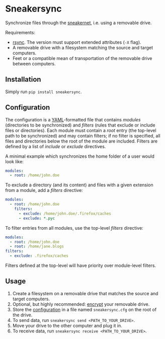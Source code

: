# Sneakersync

Synchronize files through the [sneakernet](https://en.wikipedia.org/wiki/Sneakernet), i.e. using a removable drive.

Requirements:

* [rsync](https://rsync.samba.org/). The version must support extended attributes (`-X` flag).
* A removable drive with a filesystem matching the source and target computers.
* Feet or a compatible mean of transportation of the removable drive between computers.

## Installation

Simply run `pip install sneakersync`.

## Configuration

The configuration is a [YAML](https://en.wikipedia.org/wiki/YAML)-formatted file that contains *modules* (directories to be synchronized) and *filters* (rules that exclude or include files or directories). Each module must contain a *root* entry (the top-level path to be synchronized) and may contain filters; if no filter is specified, all files and directories below the root of the module are included. Filters are defined by a list of *include* or *exclude* directives.

A minimal example which synchronizes the home folder of a user would look like:
```yaml
modules:
  - root: /home/john.doe
```

To exclude a directory (and its content) and files with a given extension from a module, add a *filters* directive:
```yaml
modules:
  - root: /home/john.doe
    filters:
      - exclude: /home/john.doe/.firefox/caches
      - exclude: *.pyc
```

To filter entries from all modules, use the top-level *filters* directive:
```yaml
modules:
  - root: /home/john.doe
  - root: /home/jane.blogs
filters:
  - exclude: .firefox/caches
```

Filters defined at the top-level will have priority over module-level filters.

## Usage

1. Create a filesystem on a removable drive that matches the source and target computers. 
2. Optional, but highly recommended: [encrypt](https://en.wikipedia.org/wiki/Disk_encryption) your removable drive.
3. Store the [configuration](#configuration) in a file named `sneakersync.cfg` on the root of the drive.
4. To send data, run `sneakersync send <PATH_TO_YOUR_DRIVE>`.
5. Move your drive to the other computer and plug it in.
6. To receive data, run `sneakersync receive <PATH_TO_YOUR_DRIVE>`.
